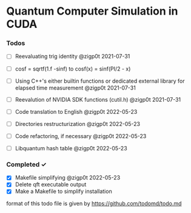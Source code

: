# Quantum Computer Simulation in CUDA

### Todos
- [ ] Reevaluating trig identity @zigp0t 2021-07-31
- [ ] cosf = sqrtf(1.f -sinf) to cosf(x) = sinf(PI/2 - x)    
- [ ] Using C++'s either builtin functions or dedicated external library for elapsed time measurement @zigp0t 2021-07-31
- [ ] Reevalution of NVIDIA SDK functions (cutil.h) @zigp0t 2021-07-31
- [ ] Code translation to English @zigp0t 2022-05-23
- [ ] Directories restructurization @zigp0t 2022-05-23
- [ ] Code refactoring, if necessary @zigp0t 2022-05-23
- [ ] Libquantum hash table @zigp0t 2022-05-23


### Completed ✓
- [x] Makefile simplifying @zigp0t 2022-05-23
- [x] Delete qft executable output
- [x] Make a Makefile to simplify installation

format of this todo file is given by https://github.com/todomd/todo.md
